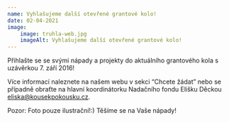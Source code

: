 ```yaml
---
name: Vyhlašujeme další otevřené grantové kolo!
date: 02-04-2021
image:
    image: truhla-web.jpg
    imageAlt: Vyhlašujeme další otevřené grantové kolo!
---
```

Přihlašte se se svými nápady a projekty do aktuálního grantového kola s uzávěrkou 7. září 2016!

Více informací naleznete na našem webu v sekci &#8220;Chcete žádat&#8221; nebo se případně obraťte na hlavní koordinátorku Nadačního fondu Elišku Děckou eliska@kousekpokousku.cz.

Pozor: Foto pouze ilustrační!:) Těšíme se na Vaše nápady!
